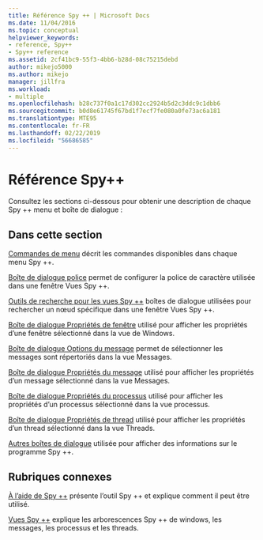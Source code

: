 ```yaml
---
title: Référence Spy ++ | Microsoft Docs
ms.date: 11/04/2016
ms.topic: conceptual
helpviewer_keywords:
- reference, Spy++
- Spy++ reference
ms.assetid: 2cf41bc9-55f3-4bb6-b28d-08c75215debd
author: mikejo5000
ms.author: mikejo
manager: jillfra
ms.workload:
- multiple
ms.openlocfilehash: b28c737f0a1c17d302cc2924b5d2c3ddc9c1dbb6
ms.sourcegitcommit: b0d8e61745f67bd1f7ecf7fe080a0fe73ac6a181
ms.translationtype: MTE95
ms.contentlocale: fr-FR
ms.lasthandoff: 02/22/2019
ms.locfileid: "56686585"
---
```

# <a name="spy-reference"></a>Référence Spy++
Consultez les sections ci-dessous pour obtenir une description de chaque Spy ++ menu et boîte de dialogue :

## <a name="in-this-section"></a>Dans cette section
 [Commandes de menu](../debugger/menu-commands.md) décrit les commandes disponibles dans chaque menu Spy ++.

 [Boîte de dialogue police](../debugger/font-dialog-box-microsoft-spy-increment-help.md) permet de configurer la police de caractère utilisée dans une fenêtre Vues Spy ++.

 [Outils de recherche pour les vues Spy ++](../debugger/search-tools-for-spy-increment-views.md) boîtes de dialogue utilisées pour rechercher un nœud spécifique dans une fenêtre Vues Spy ++.

 [Boîte de dialogue Propriétés de fenêtre](../debugger/window-properties-dialog-box.md) utilisé pour afficher les propriétés d’une fenêtre sélectionné dans la vue de Windows.

 [Boîte de dialogue Options du message](../debugger/message-options-dialog-box.md) permet de sélectionner les messages sont répertoriés dans la vue Messages.

 [Boîte de dialogue Propriétés du message](../debugger/message-properties-dialog-box.md) utilisé pour afficher les propriétés d’un message sélectionné dans la vue Messages.

 [Boîte de dialogue Propriétés du processus](../debugger/process-properties-dialog-box.md) utilisé pour afficher les propriétés d’un processus sélectionné dans la vue processus.

 [Boîte de dialogue Propriétés de thread](../debugger/thread-properties-dialog-box.md) utilisé pour afficher les propriétés d’un thread sélectionné dans la vue Threads.

 [Autres boîtes de dialogue](../debugger/other-dialog-boxes.md) utilisée pour afficher des informations sur le programme Spy ++.

## <a name="related-sections"></a>Rubriques connexes
 [À l’aide de Spy ++](../debugger/using-spy-increment.md) présente l’outil Spy ++ et explique comment il peut être utilisé.

 [Vues Spy ++](../debugger/spy-increment-views.md) explique les arborescences Spy ++ de windows, les messages, les processus et les threads.
